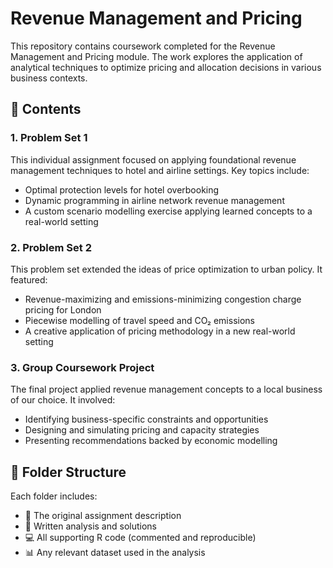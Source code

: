 # Revenue Management and Pricing

This repository contains coursework completed for the Revenue Management and Pricing module. The work explores the application of analytical techniques to optimize pricing and allocation decisions in various business contexts.

## 📁 Contents

### 1. Problem Set 1
This individual assignment focused on applying foundational revenue management techniques to hotel and airline settings. Key topics include:
- Optimal protection levels for hotel overbooking
- Dynamic programming in airline network revenue management
- A custom scenario modelling exercise applying learned concepts to a real-world setting

### 2. Problem Set 2
This problem set extended the ideas of price optimization to urban policy. It featured:
- Revenue-maximizing and emissions-minimizing congestion charge pricing for London
- Piecewise modelling of travel speed and CO₂ emissions
- A creative application of pricing methodology in a new real-world setting

### 3. Group Coursework Project
The final project applied revenue management concepts to a local business of our choice. It involved:
- Identifying business-specific constraints and opportunities
- Designing and simulating pricing and capacity strategies
- Presenting recommendations backed by economic modelling

## 📁 Folder Structure
Each folder includes:
- 📄  The original assignment description
- 📄  Written analysis and solutions
- 💻  All supporting R code (commented and reproducible)
- 📊  Any relevant dataset used in the analysis



